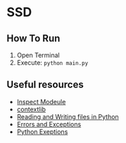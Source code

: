 # SSD
## How To Run
1. Open Terminal
2.  Execute: `python main.py`


## Useful resources
- [Inspect Modeule]('https://docs.python.org/3/library/inspect.html')
- [contextlib]('https://www.python.org/dev/peps/pep-0257/')
- [Reading and Writing files in Python]('https://realpython.com/read-write-files-python/')
- [Errors and Exceptions]('https://docs.python.org/3/tutorial/errors.html')
- [Python Exeptions]('https://docs.python.org/3/tutorial/errors.html')
